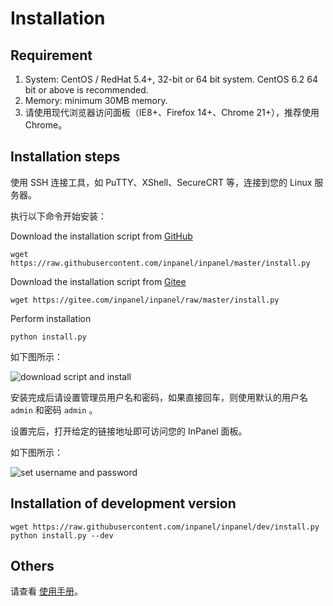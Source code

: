 # Installation

## Requirement

1. System: CentOS / RedHat 5.4+, 32-bit or 64 bit system. CentOS 6.2 64 bit or above is recommended.
2. Memory: minimum 30MB memory.
3. 请使用现代浏览器访问面板（IE8+、Firefox 14+、Chrome 21+），推荐使用 Chrome。

## Installation steps

使用 SSH 连接工具，如 PuTTY、XShell、SecureCRT 等，连接到您的 Linux 服务器。

执行以下命令开始安装：

Download the installation script from [GitHub](https://github.com/inpanel/inpanel)

```shell
wget https://raw.githubusercontent.com/inpanel/inpanel/master/install.py
```

Download the installation script from [Gitee](https://gitee.com/inpanel/inpanel)

```shell
wget https://gitee.com/inpanel/inpanel/raw/master/install.py
```

Perform installation

```shell
python install.py
```

如下图所示：

<img src="/images/install/1.png" alt="download script and install">

安装完成后请设置管理员用户名和密码，如果直接回车，则使用默认的用户名 `admin` 和密码 `admin` 。

设置完后，打开给定的链接地址即可访问您的 InPanel 面板。

如下图所示：

<img src="/images/install/2.png" alt="set username and password">

## Installation of development version

```shell
wget https://raw.githubusercontent.com/inpanel/inpanel/dev/install.py
python install.py --dev
```

## Others

请查看 [使用手册](/manual.html)。
